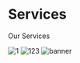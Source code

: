 # Services
Our Services

![1](https://user-images.githubusercontent.com/80895946/200107179-71f730a2-2e4d-4d12-8f4d-eaeeb25b8445.png)
![123](https://user-images.githubusercontent.com/80895946/200107835-48fa54c6-874f-4478-b0a2-c76155995b28.png)
![banner](https://user-images.githubusercontent.com/80895946/200107954-81e612aa-81b7-4fad-9efc-65f0245769dd.png)


